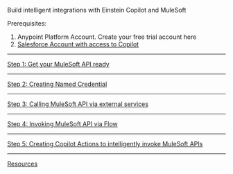 Build intelligent integrations with Einstein Copilot and MuleSoft 

Prerequisites:
1. Anypoint Platform Account. Create your free trial account here <a href="https://anypoint.mulesoft.com/login/" />
2. Salesforce Account with access to Copilot


---

Step 1: Get your MuleSoft API ready

---

Step 2: Creating Named Credential

---

Step 3: Calling MuleSoft API via external services 


---

Step 4: Invoking MuleSoft API via Flow


---

Step 5: Creating Copilot Actions to intelligently invoke MuleSoft APIs

---


Resources



